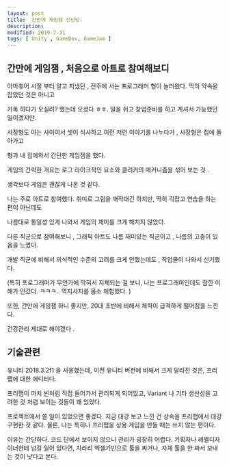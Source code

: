 ```yaml
---
layout: post
title:  간만에 게임잼 신난당. 
description: 
modified: 2019-7-31
tags: [ Unity , GameDev, GameJam ] 
---
```


## 간만에 게임잼 , 처음으로 아트로 참여해보디

아마츄어 시절 부터 알고 지냈던 , 전주에 사는 프로그래머 형이 놀러왔다. 딱히 약속을 잡았던 것은 아니고 

카톡 하다가 오실려? 했는데 오셨다 ㅎㅎ. 일을 쉬고 창업준비를 하고 계셔서 가능했던 일이겠지만.

사장형도 아는 사이여서 셋이 식사하고 이런 저런 이야기를 나누다가 , 사장형은 집에 돌아가고

형과 내 집에와서 간단한 게임잼을 했다. 

게임의 간략한 개요는 로그 라이크적인 요소와 클리커의 메커니즘을 섞어 보는 것 . 

생각보다 게임은 괜찮게 나온 것 같다. 

나는 주로 아트로 참여했다. 취미로 그림을 깨작대긴 하지만, 딱히 각잡고 연습을 하는 편이 아닌데도

나름대로 통일성 있게 나와서 게임의 재미를 크게 해치지 않았다. 

다른 직군으로 참여해보니 , 그래픽 아트도 나름 재미있는 직군이고 , 나름의 고충이 있음을 느꼈다.

개발 직군에 비해서 의식적인 수준의 고려를 크게 안했는데도 , 작업물이 나와서 신기했다. 

(특히 프로그래머가 무언가에 막혀서 지체되는 걸 보니, 나는 프로그래머인데도 잠깐 이해가 안갔다. ㅋㅋㅋ.. 역지사지를 몸소 체험했다. )

또한, 간만에 게임잼 하니 좋지만, 20대 초반에 비해서 체력이 급격하게 떨어짐을 느낀다. 

건강관리 제대로 해야겠다 . 

## 기술관련

유니티 2018.3.2f1 을 사용했는데, 이전 유니티 버전에 비해서 크게 달라진 것은, 프리팹에 대한 에디터다.

프리팹이 마치 씬처럼 직접 들어가서 관리되게 되어있고, Variant 나 기타 생산성을 고려한 것 처럼 보이는 것들이 꽤 있었다.

프로젝트에서 쓸 일이 있었으면 좋겠다. 지금 대강 보고 느낀 건 상속을 프리팹에서 대강 구현한 것 같다. 물론, 나는 특히나 프리팹을 상용 게임을 만들 때는 쓰지 않는 편이다. 

이유는 간단하다. 코드 단에서 보이지 않으니 관리가 굉장히 어렵다. 기획자나 레벨디자이너한테 넘길 일이 있다면, 차라리 엑셀기반으로 툴을 짜거나, 자체 툴을 한 짜서 보내는 것이 낫다고 본다. 